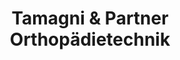 ---
title: "Tamagni & Partner Orthopädietechnik"
url: /zuerich/tamagni-und-partner-orthopaedietechnik/
shop: Sanitätshaus
---